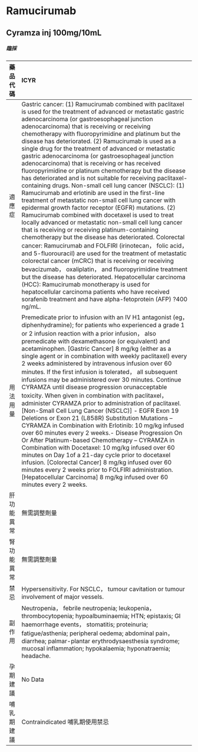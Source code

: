 # Ramucirumab

## Cyramza inj 100mg/10mL

##### 臨採

| 藥品代碼   | ICYR                                                                                                                                                                                                                                                                                                                                                                                                                                                                                                                                                                                                                                                                                                                                                                                                                                                                                                                                                                                                                                                                                                                                                                                                                                                                                                                                                                                                                                                                                                                                                   |
|:-----------|:-------------------------------------------------------------------------------------------------------------------------------------------------------------------------------------------------------------------------------------------------------------------------------------------------------------------------------------------------------------------------------------------------------------------------------------------------------------------------------------------------------------------------------------------------------------------------------------------------------------------------------------------------------------------------------------------------------------------------------------------------------------------------------------------------------------------------------------------------------------------------------------------------------------------------------------------------------------------------------------------------------------------------------------------------------------------------------------------------------------------------------------------------------------------------------------------------------------------------------------------------------------------------------------------------------------------------------------------------------------------------------------------------------------------------------------------------------------------------------------------------------------------------------------------------------|
| 適應症     | Gastric cancer: (1) Ramucirumab combined with paclitaxel is used for the treatment of advanced or metastatic gastric adenocarcinoma (or gastroesophageal junction adenocarcinoma) that is receiving or receiving chemotherapy with fluoropyrimidine and platinum but the disease has deteriorated. (2) Ramucirumab is used as a single drug for the treatment of advanced or metastatic gastric adenocarcinoma (or gastroesophageal junction adenocarcinoma) that is receiving or has received fluoropyrimidine or platinum chemotherapy but the disease has deteriorated and is not suitable for receiving paclitaxel-containing drugs. Non-small cell lung cancer (NSCLC): (1) Ramucirumab and erlotinib are used in the first-line treatment of metastatic non-small cell lung cancer with epidermal growth factor receptor (EGFR) mutations. (2) Ramucirumab combined with docetaxel is used to treat locally advanced or metastatic non-small cell lung cancer that is receiving or receiving platinum-containing chemotherapy but the disease has deteriorated. Colorectal cancer: Ramucirumab and FOLFIRI (irinotecan， folic acid， and 5-fluorouracil) are used for the treatment of metastatic colorectal cancer (mCRC) that is receiving or receiving bevacizumab， oxaliplatin， and fluoropyrimidine treatment but the disease has deteriorated. Hepatocellular carcinoma (HCC): Ramucirumab monotherapy is used for hepatocellular carcinoma patients who have received sorafenib treatment and have alpha-fetoprotein (AFP) ?400 ng/mL. |
| 用法用量   | Premedicate prior to infusion with an IV H1 antagonist (eg， diphenhydramine); for patients who experienced a grade 1 or 2 infusion reaction with a prior infusion， also premedicate with dexamethasone (or equivalent) and acetaminophen. [Gastric Cancer] 8 mg/kg (either as a single agent or in combination with weekly paclitaxel) every 2 weeks administered by intravenous infusion over 60 minutes. If the first infusion is tolerated， all subsequent infusions may be administered over 30 minutes. Continue CYRAMZA until disease progression orunacceptable toxicity. When given in combination with paclitaxel， administer CYRAMZA prior to administration of paclitaxel. [Non-Small Cell Lung Cancer (NSCLC)] - EGFR Exon 19 Deletions or Exon 21 (L858R) Substitution Mutations – CYRAMZA in Combination with Erlotinib: 10 mg/kg infused over 60 minutes every 2 weeks.- Disease Progression On Or After Platinum-based Chemotherapy – CYRAMZA in Combination with Docetaxel: 10 mg/kg infused over 60 minutes on Day 1of a 21-day cycle prior to docetaxel infusion. [Colorectal Cancer] 8 mg/kg infused over 60 minutes every 2 weeks prior to FOLFIRI administration. [Hepatocellular Carcinoma] 8 mg/kg infused over 60 minutes every 2 weeks.                                                                                                                                                                                                                                                                                  |
| 肝功能異常 | 無需調整劑量                                                                                                                                                                                                                                                                                                                                                                                                                                                                                                                                                                                                                                                                                                                                                                                                                                                                                                                                                                                                                                                                                                                                                                                                                                                                                                                                                                                                                                                                                                                                           |
| 腎功能異常 | 無需調整劑量                                                                                                                                                                                                                                                                                                                                                                                                                                                                                                                                                                                                                                                                                                                                                                                                                                                                                                                                                                                                                                                                                                                                                                                                                                                                                                                                                                                                                                                                                                                                           |
| 禁忌       | Hypersensitivity. For NSCLC， tumour cavitation or tumour involvement of major vessels.                                                                                                                                                                                                                                                                                                                                                                                                                                                                                                                                                                                                                                                                                                                                                                                                                                                                                                                                                                                                                                                                                                                                                                                                                                                                                                                                                                                                                                                                |
| 副作用     | Neutropenia， febrile neutropenia; leukopenia， thrombocytopenia; hypoalbuminaemia; HTN; epistaxis; GI haemorrhage events， stomatitis; proteinuria; fatigue/asthenia; peripheral oedema; abdominal pain， diarrhea; palmar-plantar erythrodysaesthesia syndrome; mucosal inflammation; hypokalaemia; hyponatraemia; headache.                                                                                                                                                                                                                                                                                                                                                                                                                                                                                                                                                                                                                                                                                                                                                                                                                                                                                                                                                                                                                                                                                                                                                                                                                         |
| 孕期建議   | No Data                                                                                                                                                                                                                                                                                                                                                                                                                                                                                                                                                                                                                                                                                                                                                                                                                                                                                                                                                                                                                                                                                                                                                                                                                                                                                                                                                                                                                                                                                                                                                |
| 哺乳期建議 | Contraindicated 哺乳期使用禁忌                                                                                                                                                                                                                                                                                                                                                                                                                                                                                                                                                                                                                                                                                                                                                                                                                                                                                                                                                                                                                                                                                                                                                                                                                                                                                                                                                                                                                                                                                                                         |

